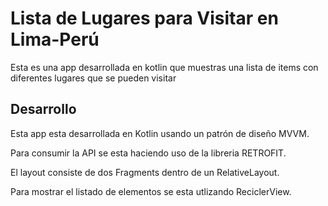 # Lista de Lugares para Visitar en Lima-Perú

Esta es una app desarrollada en kotlin que muestras una lista de items con diferentes lugares que se pueden visitar 

## Desarrollo  

Esta app esta desarrollada en Kotlin usando un patrón de diseño MVVM.

Para consumir la API se esta haciendo uso de la libreria RETROFIT.

El layout consiste de dos Fragments dentro de un RelativeLayout.

Para mostrar el listado de elementos se esta utlizando ReciclerView.




